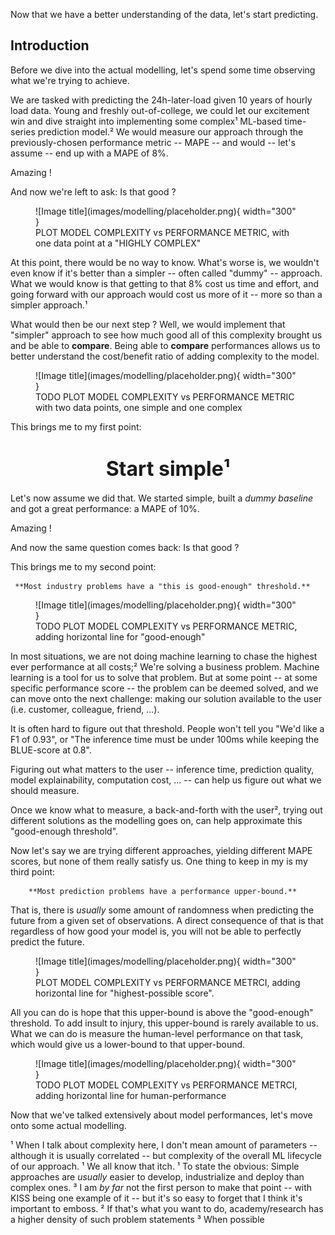 Now that we have a better understanding of the data, let's start predicting.

## Introduction
Before we dive into the actual modelling, let's spend some time observing what we're trying to achieve.

We are tasked with predicting the 24h-later-load given 10 years of hourly load data. 
Young and freshly out-of-college, we could let our excitement win and dive straight into implementing some complex¹ ML-based time-series prediction model.² We would measure our approach through the previously-chosen performance metric -- MAPE -- and would -- let's assume -- end up with a MAPE of 8%.

Amazing !

And now we're left to ask: Is that good ?

<figure markdown="span">
  ![Image title](images/modelling/placeholder.png){ width="300" }
  <figcaption>PLOT MODEL COMPLEXITY vs PERFORMANCE METRIC, with one data point at a "HIGHLY COMPLEX"</figcaption>
</figure>

At this point, there would be no way to know. 
What's worse is, we wouldn't even know if it's better than a simpler -- often called "dummy" -- approach. 
What we would know is that getting to that 8% cost us time and effort, and going forward with our approach would cost us more of it -- more so than a simpler approach.¹

What would then be our next step ? Well, we would implement that "simpler" approach to see how much good all of this complexity brought us and be able to **compare**.
Being able to **compare** performances allows us to better understand the cost/benefit ratio of adding complexity to the model. 

<figure markdown="span">
  ![Image title](images/modelling/placeholder.png){ width="300" }
  <figcaption>TODO PLOT MODEL COMPLEXITY vs PERFORMANCE METRIC with two data points, one simple and one complex</figcaption>
</figure>

This brings me to my first point:

<center><h1><font size="6"><b>Start simple¹</b></font></h1></center>							

Let's now assume we did that. We started simple, built a _dummy baseline_ and got a great performance: a MAPE of 10%.

Amazing !

And now the same question comes back: Is that good ?

This brings me to my second point:

	 **Most industry problems have a "this is good-enough" threshold.**

<figure markdown="span">
  ![Image title](images/modelling/placeholder.png){ width="300" }
  <figcaption>TODO PLOT MODEL COMPLEXITY vs PERFORMANCE METRIC, adding horizontal line for "good-enough"</figcaption>
</figure>

In most situations, we are not doing machine learning to chase the highest ever performance at all costs;² We're solving a business problem. 
Machine learning is a tool for us to solve that problem. But at some point -- at some specific performance score -- the problem can be deemed solved, and we can move onto the next challenge: making our solution available to the user (i.e. customer, colleague, friend, ...).

It is often hard to figure out that threshold. People won't tell you "We'd like a F1 of 0.93", or "The inference time must be under 100ms while keeping the BLUE-score at 0.8". 

Figuring out what matters to the user -- inference time, prediction quality, model explainability, computation cost, ... -- can help us figure out what we should measure.

Once we know what to measure, a back-and-forth with the user², trying out different solutions as the modelling goes on, can help approximate this "good-enough threshold".

Now let's say we are trying different approaches, yielding different MAPE scores, but none of them really satisfy us. One thing to keep in my is my third point:

	    **Most prediction problems have a performance upper-bound.** 

That is, there is _usually_ some amount of randomness when predicting the future from a given set of observations. A direct consequence of that is that regardless of how good your model is, you will not be able to perfectly predict the future.

<figure markdown="span">
  ![Image title](images/modelling/placeholder.png){ width="300" }
  <figcaption>PLOT MODEL COMPLEXITY vs PERFORMANCE METRCI, adding horizontal line for "highest-possible score".</figcaption>
</figure>

All you can do is hope that this upper-bound is above the "good-enough" threshold.
To add insult to injury, this upper-bound is rarely available to us. 
What we can do is measure the human-level performance on that task, which would give us a lower-bound to that upper-bound.

<figure markdown="span">
  ![Image title](images/modelling/placeholder.png){ width="300" }
  <figcaption>TODO PLOT MODEL COMPLEXITY vs PERFORMANCE METRCI, adding horizontal line for human-performance</figcaption>
</figure>


Now that we've talked extensively about model performances, let's move onto some actual modelling.

¹ When I talk about complexity here, I don't mean amount of parameters -- although it is usually correlated -- but complexity of the overall ML lifecycle of our approach.
¹ We all know that itch.
¹ To state the obvious: Simple approaches are _usually_ easier to develop, industrialize and deploy than complex ones.
³ I am _by far_ not the first person to make that point -- with KISS being one example of it -- but it's so easy to forget that I think it's important to emboss.
² If that's what you want to do, academy/research has a higher density of such problem statements
³ When possible